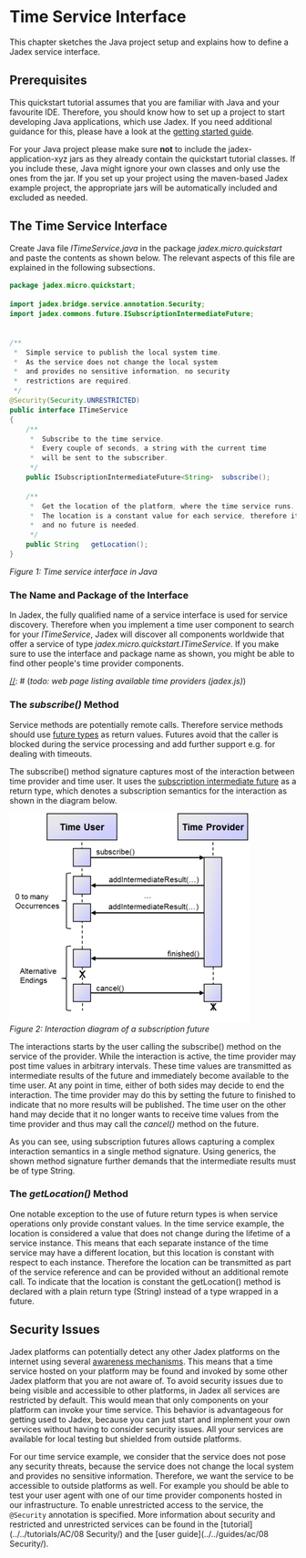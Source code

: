 # Time Service Interface

This chapter sketches the Java project setup and explains how to define a Jadex service interface.

## Prerequisites

This quickstart tutorial assumes that you are familiar with Java and your favourite IDE. Therefore, you should know how to set up a project to start developing Java applications, which use Jadex. If you need additional guidance for this, please have a look at the [getting started guide](../../getting-started/getting-started/#ide-setup).

For your Java project please make sure **not** to include the jadex-application-xyz jars as they already contain the quickstart tutorial classes. If you include these, Java might ignore your own classes and only use the ones from the jar. If you set up your project using the maven-based Jadex example project, the appropriate jars will be automatically included and excluded as needed.

## The Time Service Interface

Create Java file *ITimeService.java* in the package *jadex.micro.quickstart* and paste the contents as shown below. The relevant aspects of this file are explained in the following subsections.


```java
package jadex.micro.quickstart;

import jadex.bridge.service.annotation.Security;
import jadex.commons.future.ISubscriptionIntermediateFuture;


/**
 *  Simple service to publish the local system time.
 *  As the service does not change the local system
 *  and provides no sensitive information, no security
 *  restrictions are required. 
 */
@Security(Security.UNRESTRICTED)
public interface ITimeService
{
	/**
	 *  Subscribe to the time service.
	 *  Every couple of seconds, a string with the current time
	 *  will be sent to the subscriber.
	 */
	public ISubscriptionIntermediateFuture<String>	subscribe();

	/**
	 *  Get the location of the platform, where the time service runs.
	 *  The location is a constant value for each service, therefore it can be cached
	 *  and no future is needed.
	 */
	public String	getLocation();	
}
```


*Figure 1: Time service interface in Java*

### The Name and Package of the Interface

In Jadex, the fully qualified name of a service interface is used for service discovery. Therefore when you implement a time user component to search for your *ITimeService*, Jadex will discover all components worldwide that offer a service of type *jadex.micro.quickstart.ITimeService*. If you make sure to use the interface and package name as shown, you might be able to find other people's time provider components.

[//]: # (*todo: E.g. for testing purposes there should be a time provider running on our infrastructure.*)
[//]: # (*todo: infrastructure link?*)
[//]: # (*todo: time provider autodeploy from build*)
[//]: # (*todo: web page listing available time providers (jadex.js)*)

### The *subscribe()* Method

Service methods are potentially remote calls. Therefore service methods should use [future types](../../futures/futures/) as return values. Futures avoid that the caller is blocked during the service processing and add further support e.g. for dealing with timeouts. 

The subscribe() method signature captures most of the interaction between time provider and time user. It uses the [subscription intermediate future](../../futures/futures/) as a return type, which denotes a subscription semantics for the interaction as shown in the diagram below.

![02 Time Service Interface@subscription.png](subscription.png)  
*Figure 2: Interaction diagram of a subscription future*

The interactions starts by the user calling the subscribe() method on the service of the provider. While the interaction is active, the time provider may post time values in arbitrary intervals. These time values are transmitted as intermediate results of the future and immediately become available to the time user. At any point in time, either of both sides may decide to end the interaction. The time provider may do this by setting the future to finished to indicate that no more results will be published. The time user on the other hand may decide that it no longer wants to receive time values from the time provider and thus may call the *cancel()* method on the future.

As you can see, using subscription futures allows capturing a complex interaction semantics in a single method signature. Using generics, the shown method signature further demands that the intermediate results must be of type String.

### The *getLocation()* Method

One notable exception to the use of future return types is when service operations only provide constant values. In the time service example, the location is considered a value that does not change during the lifetime of a service instance. This means that each separate instance of the time service may have a different location, but this location is constant with respect to each instance. Therefore the location can be transmitted as part of the service reference and can be provided without an additional remote call. To indicate that the location is constant the getLocation() method is declared with a plain return type (String) instead of a type wrapped in a future.

## Security Issues

Jadex platforms can potentially detect any other Jadex platforms on the internet using several [awareness mechanisms](../../remote/remote/#awareness). This means that a time service hosted on your platform may be found and invoked by some other Jadex platform that you are not aware of. To avoid security issues due to being visible and accessible to other platforms, in Jadex all services are restricted by default. This would mean that only components on your platform can invoke your time service. This behavior is advantageous for getting used to Jadex, because you can just start and implement your own services without having to consider security issues. All your services are available for local testing but shielded from outside platforms.

For our time service example, we consider that the service does not pose any security threats, because the service does not change the local system and provides no sensitive information. Therefore, we want the service to be accessible to outside platforms as well. For example you should be able to test your user agent with one of our time provider components hosted in our infrastructure. To enable unrestricted access to the service, the ```@Security``` annotation is specified. More information about security and restricted and unrestricted services can be found in the [tutorial](../../tutorials/AC/08 Security/) and the [user guide](../../guides/ac/08 Security/).
